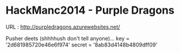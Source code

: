 HackManc2014 - Purple Dragons
============

URL : http://purpledragons.azurewebsites.net/

Pusher deets (shhhhush don't tell anyone)...
key = '2d681985720e46e6f974'
secret = '8ab83d4148b4809dff09'


